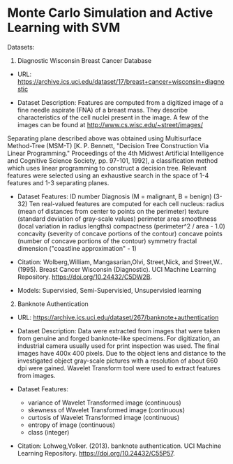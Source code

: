 # Monte Carlo Simulation and Active Learning with SVM

Datasets:
1. Diagnostic Wisconsin Breast Cancer Database 
- URL: https://archive.ics.uci.edu/dataset/17/breast+cancer+wisconsin+diagnostic

- Dataset Description:
Features are computed from a digitized image of a fine needle aspirate (FNA) of a breast mass. They describe characteristics of the cell nuclei present in the image. A few of the images can be found at http://www.cs.wisc.edu/~street/images/

Separating plane described above was obtained using Multisurface Method-Tree (MSM-T) [K. P. Bennett, "Decision Tree Construction Via Linear Programming." Proceedings of the 4th Midwest Artificial Intelligence and Cognitive Science Society, pp. 97-101, 1992], a classification method which uses linear programming to construct a decision tree.  Relevant features were selected using an exhaustive search in the space of 1-4 features and 1-3 separating planes.

- Dataset Features:
ID number
Diagnosis (M = malignant, B = benign)
(3-32) Ten real-valued features are computed for each cell nucleus:
	radius (mean of distances from center to points on the perimeter)
	texture (standard deviation of gray-scale values)
	perimeter
	area
	smoothness (local variation in radius lengths)
	compactness (perimeter^2 / area - 1.0)
	concavity (severity of concave portions of the contour)
	concave points (number of concave portions of the contour)
	symmetry 
	fractal dimension ("coastline approximation" - 1)

- Citation: Wolberg,William, Mangasarian,Olvi, Street,Nick, and Street,W.. (1995). Breast Cancer Wisconsin (Diagnostic). UCI Machine Learning Repository. https://doi.org/10.24432/C5DW2B.

- Models: Supervisied, Semi-Supervisied, Unsupervisied learning

2. Banknote Authentication
- URL: https://archive.ics.uci.edu/dataset/267/banknote+authentication

- Dataset Description: Data were extracted from images that were taken from genuine and forged banknote-like specimens.  For digitization, an industrial camera usually used for print inspection was used. The final images have 400x 400 pixels. Due to the object lens and distance to the investigated object gray-scale pictures with a resolution of about 660 dpi were gained. Wavelet Transform tool were used to extract features from images.

- Dataset Features:
    - variance of Wavelet Transformed image (continuous) 
    - skewness of Wavelet Transformed image (continuous)
    - curtosis of Wavelet Transformed image (continuous)
    - entropy of image (continuous)
    - class (integer) 

- Citation: Lohweg,Volker. (2013). banknote authentication. UCI Machine Learning Repository. https://doi.org/10.24432/C55P57.